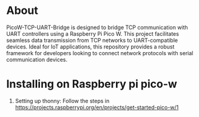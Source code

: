 # About
PicoW-TCP-UART-Bridge is designed to bridge TCP communication with UART controllers using a Raspberry Pi Pico W. This project facilitates seamless data transmission from TCP networks to UART-compatible devices. Ideal for IoT applications, this repository provides a robust framework for developers looking to connect network protocols with serial communication devices.

# Installing on Raspberry pi pico-w
1. Setting up thonny:
Follow the steps in https://projects.raspberrypi.org/en/projects/get-started-pico-w/1
